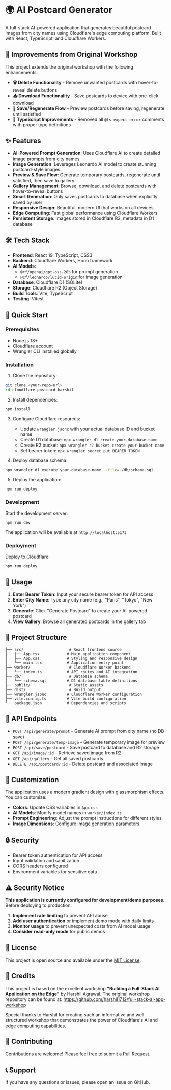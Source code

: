 # 🌍 AI Postcard Generator

A full-stack AI-powered application that generates beautiful postcard images from city names using Cloudflare's edge computing platform. Built with React, TypeScript, and Cloudflare Workers.

## 🚀 Improvements from Original Workshop

This project extends the original workshop with the following enhancements:

- **🗑️ Delete Functionality** - Remove unwanted postcards with hover-to-reveal delete buttons
- **📥 Download Functionality** - Save postcards to device with one-click download
- **💾 Save/Regenerate Flow** - Preview postcards before saving, regenerate until satisfied
- **🔧 TypeScript Improvements** - Removed all `@ts-expect-error` comments with proper type definitions

## ✨ Features

- **AI-Powered Prompt Generation**: Uses Cloudflare AI to create detailed image prompts from city names
- **Image Generation**: Leverages Leonardo AI model to create stunning postcard-style images
- **Preview & Save Flow**: Generate temporary postcards, regenerate until satisfied, then save to gallery
- **Gallery Management**: Browse, download, and delete postcards with hover-to-reveal buttons
- **Smart Generation**: Only saves postcards to database when explicitly saved by user
- **Responsive Design**: Beautiful, modern UI that works on all devices
- **Edge Computing**: Fast global performance using Cloudflare Workers
- **Persistent Storage**: Images stored in Cloudflare R2, metadata in D1 database

## 🛠️ Tech Stack

- **Frontend**: React 19, TypeScript, CSS3
- **Backend**: Cloudflare Workers, Hono framework
- **AI Models**: 
  - `@cf/openai/gpt-oss-20b` for prompt generation
  - `@cf/leonardo/lucid-origin` for image generation
- **Database**: Cloudflare D1 (SQLite)
- **Storage**: Cloudflare R2 (Object Storage)
- **Build Tools**: Vite, TypeScript
- **Testing**: Vitest

## 🚀 Quick Start

### Prerequisites

- Node.js 18+ 
- Cloudflare account
- Wrangler CLI installed globally

### Installation

1. Clone the repository:

```bash
git clone <your-repo-url>
cd cloudflare-postcard-harshil
```

2. Install dependencies:

```bash
npm install
```

3. Configure Cloudflare resources:
   - Update `wrangler.jsonc` with your actual database ID and bucket name
   - Create D1 database: `npx wrangler d1 create your-database-name`
   - Create R2 bucket: `npx wrangler r2 bucket create your-bucket-name`
   - Set bearer token: `npx wrangler secret put BEARER_TOKEN`

4. Deploy database schema:

```bash
npx wrangler d1 execute your-database-name --file=./db/schema.sql
```

5. Deploy the application:

```bash
npm run deploy
```

### Development

Start the development server:
```bash
npm run dev
```

The application will be available at `http://localhost:5173`

### Deployment

Deploy to Cloudflare:
```bash
npm run deploy
```

## 🎯 Usage

1. **Enter Bearer Token**: Input your secure bearer token for API access
2. **Enter City Name**: Type any city name (e.g., "Paris", "Tokyo", "New York")
3. **Generate**: Click "Generate Postcard" to create your AI-powered postcard
4. **View Gallery**: Browse all generated postcards in the gallery tab

## 📁 Project Structure

```
├── src/                    # React frontend source
│   ├── App.tsx            # Main application component
│   ├── App.css            # Styling and responsive design
│   └── main.tsx           # Application entry point
├── worker/                 # Cloudflare Worker backend
│   └── index.ts           # API routes and AI integration
├── db/                     # Database schema
│   └── schema.sql         # D1 database table definitions
├── public/                 # Static assets
├── dist/                   # Build output
├── wrangler.jsonc         # Cloudflare Worker configuration
├── vite.config.ts         # Vite build configuration
└── package.json           # Dependencies and scripts
```

## 🔧 API Endpoints

- `POST /api/generate/prompt` - Generate AI prompt from city name (no DB save)
- `POST /api/generate/temp-image` - Generate temporary image for preview
- `POST /api/save/postcard` - Save postcard to database and R2 storage
- `GET /api/image/:id` - Retrieve saved image from R2
- `GET /api/gallery` - Get all saved postcards
- `DELETE /api/postcard/:id` - Delete postcard and associated image

## 🎨 Customization

The application uses a modern gradient design with glassmorphism effects. You can customize:

- **Colors**: Update CSS variables in `App.css`
- **AI Models**: Modify model names in `worker/index.ts`
- **Prompt Engineering**: Adjust the prompt instructions for different styles
- **Image Dimensions**: Configure image generation parameters

## 🔒 Security

- Bearer token authentication for API access
- Input validation and sanitization
- CORS headers configured
- Environment variables for sensitive data

## ⚠️ Security Notice

**This application is currently configured for development/demo purposes.** Before deploying to production:

1. **Implement rate limiting** to prevent API abuse
2. **Add user authentication** or implement demo mode with daily limits
3. **Monitor usage** to prevent unexpected costs from AI model usage
4. **Consider read-only mode** for public demos

## 📝 License

This project is open source and available under the [MIT License](LICENSE).

## 🙏 Credits

This project is based on the excellent workshop **"Building a Full-Stack AI Application on the Edge"** by [Harshil Agrawal](https://github.com/harshil1712). The original workshop repository can be found at: https://github.com/harshil1712/full-stack-ai-app-workshop

Special thanks to Harshil for creating such an informative and well-structured workshop that demonstrates the power of Cloudflare's AI and edge computing capabilities.

## 🤝 Contributing

Contributions are welcome! Please feel free to submit a Pull Request.

## 📞 Support

If you have any questions or issues, please open an issue on GitHub.

